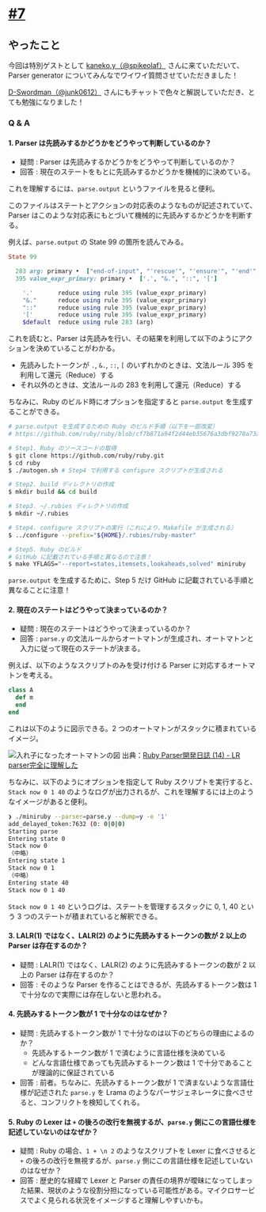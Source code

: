 # [\#7](https://shikumirb.connpass.com/event/360924/)

## やったこと

今回は特別ゲストとして [kaneko\.y（\@spikeolaf）](https://x.com/spikeolaf) さんに来ていただいて、Parser generator についてみんなでワイワイ質問させていただきました！

[D\-Swordman（\@junk0612）](https://x.com/junk0612) さんにもチャットで色々と解説していただき、とても勉強になりました！

### Q & A

#### 1. Parser は先読みするかどうかをどうやって判断しているのか？
- 疑問 : 
Parser は先読みするかどうかをどうやって判断しているのか？
- 回答 : 
現在のステートをもとに先読みするかどうかを機械的に決めている。

これを理解するには、`parse.output` というファイルを見ると便利。

このファイルはステートとアクションの対応表のようなものが記述されていて、Parser はこのような対応表にもとづいて機械的に先読みするかどうかを判断する。

例えば、`parse.output` の State 99 の箇所を読んでみる。

```ruby
State 99

  283 arg: primary •  ["end-of-input", "'rescue'", "'ensure'", "'end'", "'then'", "'elsif'", "'else'", "'when'", "'in'", "'do' for condition", "'do' for block", "'do' for lambda", "'and'", "'or'", "'if' modifier", "'unless' modifier", "'while' modifier", "'until' modifier", "'rescue' modifier", "dummy end", "**", "<=>", "==", "===", "!=", ">=", "<=", "&&", "||", "=~", "!~", "..", "...", "<<", ">>", "=>", "{ arg", "'}'", tLAMBEG, '?', ':', '>', '<', '|', '^', '&', '+', '-', '*', '/', '%', '}', '\n', ',', ')', ']', ';']
  395 value_expr_primary: primary •  ['.', "&.", "::", '[']

    '.'       reduce using rule 395 (value_expr_primary)
    "&."      reduce using rule 395 (value_expr_primary)
    "::"      reduce using rule 395 (value_expr_primary)
    '['       reduce using rule 395 (value_expr_primary)
    $default  reduce using rule 283 (arg)
```

これを読むと、Parser は先読みを行い、その結果を利用して以下のようにアクションを決めていることがわかる。

- 先読みしたトークンが `.`, `&.`, `::`, `[` のいずれかのときは、文法ルール 395 を利用して還元（Reduce）する
- それ以外のときは、文法ルールの 283 を利用して還元（Reduce）する

ちなみに、Ruby のビルド時にオプションを指定すると `parse.output` を生成することができる。

```sh
# parse.output を生成するための Ruby のビルド手順（以下を一部改変）
# https://github.com/ruby/ruby/blob/cf7b871a94f2d44eb35676a3dbf9278a73a612c1/doc/contributing/building_ruby.md

# Step1. Ruby のソースコードの取得
$ git clone https://github.com/ruby/ruby.git
$ cd ruby 
$ ./autogen.sh # Step4 で利用する configure スクリプトが生成される

# Step2. build ディレクトリの作成
$ mkdir build && cd build

# Step3. ~/.rubies ディレクトリの作成
$ mkdir ~/.rubies

# Step4. configure スクリプトの実行（これにより、Makefile が生成される）
$ ../configure --prefix="${HOME}/.rubies/ruby-master"

# Step5. Ruby のビルド
# GitHub に記載されている手順と異なるので注意！
$ make YFLAGS="--report=states,itemsets,lookaheads,solved" miniruby
```

`parse.output` を生成するために、Step 5 だけ GitHub に記載されている手順と異なることに注意！

#### 2. 現在のステートはどうやって決まっているのか？

- 疑問 : 
現在のステートはどうやって決まっているのか？
- 回答 : 
`parse.y` の文法ルールからオートマトンが生成され、オートマトンと入力に従って現在のステートが決まる。

例えば、以下のようなスクリプトのみを受け付ける Parser に対応するオートマトンを考える。

```ruby
class A
  def m
  end
end
```

これは以下のように図示できる。2 つのオートマトンがスタックに積まれているイメージ。

![入れ子になったオートマトンの図](https://cdn-ak.f.st-hatena.com/images/fotolife/y/yui-knk/20231125/20231125183717.png)
出典：[Ruby Parser開発日誌 (14) - LR parser完全に理解した](https://yui-knk.hatenablog.com/entry/2023/12/06/082203)

ちなみに、以下のようにオプションを指定して Ruby スクリプトを実行すると、`Stack now 0 1 40` のようなログが出力されるが、これを理解するには上のようなイメージがあると便利。

```sh
❯ ./miniruby --parser=parse.y --dump=y -e '1'
add_delayed_token:7632 (0: 0|0|0)
Starting parse
Entering state 0
Stack now 0
（中略）
Entering state 1
Stack now 0 1
（中略）
Entering state 40
Stack now 0 1 40
```

`Stack now 0 1 40` というログは、ステートを管理するスタックに 0, 1, 40 という 3 つのステートが積まれていると解釈できる。

#### 3. LALR(1) ではなく、LALR(2) のように先読みするトークンの数が 2 以上の Parser は存在するのか？

- 疑問 : 
LALR(1) ではなく、LALR(2) のように先読みするトークンの数が 2 以上の Parser は存在するのか？
- 回答 : 
そのような Parser を作ることはできるが、先読みするトークン数は 1 で十分なので実際には存在しないと思われる。

#### 4. 先読みするトークン数が 1 で十分なのはなぜか？

- 疑問 : 
先読みするトークン数が 1 で十分なのは以下のどちらの理由によるのか？
  - 先読みするトークン数が 1 で済むように言語仕様を決めている
  -  どんな言語仕様であっても先読みするトークン数は 1 で十分であることが理論的に保証されている
- 回答 : 
前者。ちなみに、先読みするトークン数が 1 で済まないような言語仕様が記述された `parse.y` を Lrama のようなパーサジェネレータに食べさせると、コンフリクトを検知してくれる。

#### 5. Ruby の Lexer は `+` の後ろの改行を無視するが、`parse.y` 側にこの言語仕様を記述していないのはなぜか？

- 疑問 : 
Ruby の場合、`1 + \n 2` のようなスクリプトを Lexer に食べさせると `+` の後ろの改行を無視するが、`parse.y` 側にこの言語仕様を記述していないのはなぜか？
- 回答 : 
歴史的な経緯で Lexer と Parser の責任の境界が曖昧になってしまった結果、現状のような役割分担になっている可能性がある。マイクロサービスでよく見られる状況をイメージすると理解しやすいかも。
